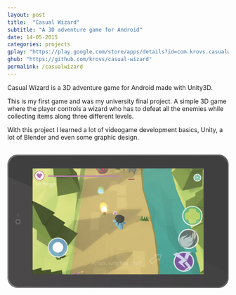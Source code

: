 ```yaml
---
layout: post
title:  "Casual Wizard"
subtitle: "A 3D adventure game for Android"
date: 14-05-2015
categories: projects
gplay: "https://play.google.com/store/apps/details?id=com.krovs.casualwizard"
ghub: "https://github.com/krovs/casual-wizard"
permalink: /casualwizard
---
```


Casual Wizard is a 3D adventure game for Android made with Unity3D.

This is my first game and was my university final project. A simple 3D game where the player controls a wizard who has to
defeat all the enemies while collecting items along three different levels.

With this project I learned a lot of videogame development basics, Unity, a lot of Blender and even some graphic design.

<br>

<div class="row">
    <div class="col-xs-12 col-sm-12 col-md-12">
        <a href="#" class="thumbnail">
            <img src="/images/cw1.png" class="img-responsive">
        </a>
    </div>
</div>
